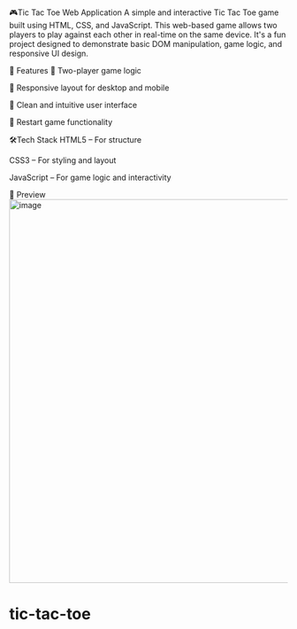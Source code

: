 🎮Tic Tac Toe Web Application
A simple and interactive Tic Tac Toe game built using HTML, CSS, and JavaScript. This web-based game allows two players to play against each other in real-time on the same device. It's a fun project designed to demonstrate basic DOM manipulation, game logic, and responsive UI design.

🚀 Features
🧠 Two-player game logic

📱 Responsive layout for desktop and mobile

🎨 Clean and intuitive user interface

🔁 Restart game functionality


🛠️Tech Stack
HTML5 – For structure

CSS3 – For styling and layout

JavaScript – For game logic and interactivity

📸 Preview
<img width="520" height="693" alt="image" src="https://github.com/user-attachments/assets/a00f23d5-2d9e-4c93-b559-b975cd888d4e" />

# tic-tac-toe
